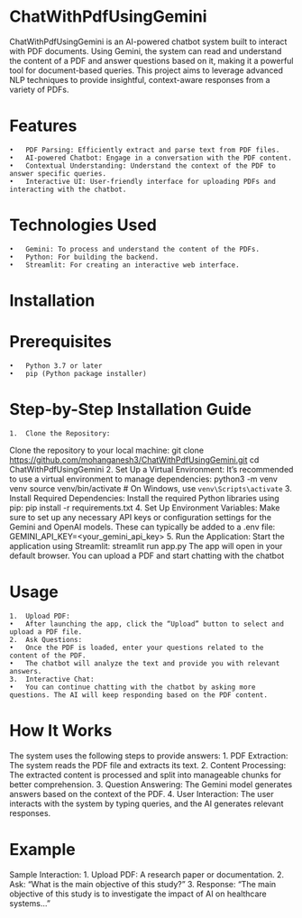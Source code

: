 # ChatWithPdfUsingGemini

ChatWithPdfUsingGemini is an AI-powered chatbot system built to interact with PDF documents. Using Gemini, the system can read and understand the content of a PDF and answer questions based on it, making it a powerful tool for document-based queries. This project aims to leverage advanced NLP techniques to provide insightful, context-aware responses from a variety of PDFs.

# Features
	•	PDF Parsing: Efficiently extract and parse text from PDF files.
	•	AI-powered Chatbot: Engage in a conversation with the PDF content.
	•	Contextual Understanding: Understand the context of the PDF to answer specific queries.
	•	Interactive UI: User-friendly interface for uploading PDFs and interacting with the chatbot.

# Technologies Used
	•	Gemini: To process and understand the content of the PDFs.
	•	Python: For building the backend.
	•	Streamlit: For creating an interactive web interface.

# Installation

# Prerequisites
	•	Python 3.7 or later
	•	pip (Python package installer)

# Step-by-Step Installation Guide
	1.	Clone the Repository:
  Clone the repository to your local machine:
  git clone https://github.com/mohanganesh3/ChatWithPdfUsingGemini.git
  cd ChatWithPdfUsingGemini
  2.	Set Up a Virtual Environment:
  It’s recommended to use a virtual environment to manage dependencies:
  python3 -m venv venv
  source venv/bin/activate  # On Windows, use `venv\Scripts\activate`
  3.	Install Required Dependencies:
  Install the required Python libraries using pip:
  pip install -r requirements.txt
  4.	Set Up Environment Variables:
  Make sure to set up any necessary API keys or configuration settings for the Gemini and OpenAI models. These can typically be added to a .env file:
  GEMINI_API_KEY=<your_gemini_api_key>
  5.	Run the Application:
  Start the application using Streamlit:
  streamlit run app.py
  The app will open in your default browser. You can upload a PDF and start chatting with the chatbot
  
  # Usage
	1.	Upload PDF:
	•	After launching the app, click the “Upload” button to select and upload a PDF file.
	2.	Ask Questions:
	•	Once the PDF is loaded, enter your questions related to the content of the PDF.
	•	The chatbot will analyze the text and provide you with relevant answers.
	3.	Interactive Chat:
	•	You can continue chatting with the chatbot by asking more questions. The AI will keep responding based on the PDF content.

 # How It Works

 The system uses the following steps to provide answers:
	1.	PDF Extraction: The system reads the PDF file and extracts its text.
	2.	Content Processing: The extracted content is processed and split into manageable chunks for better comprehension.
	3.	Question Answering: The Gemini model generates answers based on the context of the PDF.
	4.	User Interaction: The user interacts with the system by typing queries, and the AI generates relevant responses.

 # Example

  Sample Interaction:
	1.	Upload PDF: A research paper or documentation.
	2.	Ask: “What is the main objective of this study?”
	3.	Response: “The main objective of this study is to investigate the impact of AI on healthcare systems…”
